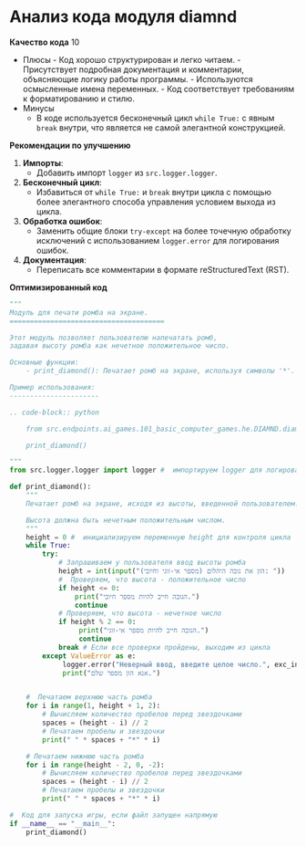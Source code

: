 #  Анализ кода модуля diamnd

**Качество кода**
10
 -  Плюсы
        - Код хорошо структурирован и легко читаем.
        - Присутствует подробная документация и комментарии, объясняющие логику работы программы.
        - Используются осмысленные имена переменных.
        - Код соответствует требованиям к форматированию и стилю.
 -  Минусы
    - В коде используется бесконечный цикл `while True:` с явным `break` внутри, что является не самой элегантной конструкцией.

**Рекомендации по улучшению**

1. **Импорты**: 
   - Добавить импорт `logger` из `src.logger.logger`.
2. **Бесконечный цикл**:
   - Избавиться от `while True:` и `break` внутри цикла с помощью более элегантного способа управления условием выхода из цикла.
3. **Обработка ошибок**:
    -   Заменить общие блоки `try-except` на более точечную обработку исключений с использованием `logger.error` для логирования ошибок.
4. **Документация**:
    -   Переписать все комментарии в формате reStructuredText (RST).

**Оптимизированный код**
```python
"""
Модуль для печати ромба на экране.
======================================

Этот модуль позволяет пользователю напечатать ромб,
задавая высоту ромба как нечетное положительное число.

Основные функции:
    - print_diamond(): Печатает ромб на экране, используя символы '*'.

Пример использования:
----------------------

.. code-block:: python

    from src.endpoints.ai_games.101_basic_computer_games.he.DIAMND.diamnd import print_diamond

    print_diamond()

"""
from src.logger.logger import logger #  импортируем logger для логирования ошибок

def print_diamond():
    """
    Печатает ромб на экране, исходя из высоты, введенной пользователем.

    Высота должна быть нечетным положительным числом.
    """
    height = 0 #  инициализируем переменную height для контроля цикла
    while True:
        try:
            # Запрашиваем у пользователя ввод высоты ромба
            height = int(input("הזן את גובה היהלום (מספר אי-זוגי וחיובי): "))
            #  Проверяем, что высота - положительное число
            if height <= 0:
                print("הגובה חייב להיות מספר חיובי.")
                continue
            # Проверяем, что высота - нечетное число
            if height % 2 == 0:
                 print("הגובה חייב להיות מספר אי-זוגי.")
                 continue
            break # Если все проверки пройдены, выходим из цикла
        except ValueError as e:
             logger.error("Неверный ввод, введите целое число.", exc_info=True) # Логируем ошибку ввода
             print("אנא הזן מספר שלם.")


    #  Печатаем верхнюю часть ромба
    for i in range(1, height + 1, 2):
        # Вычисляем количество пробелов перед звездочками
        spaces = (height - i) // 2
        # Печатаем пробелы и звездочки
        print(" " * spaces + "*" * i)

    # Печатаем нижнюю часть ромба
    for i in range(height - 2, 0, -2):
        # Вычисляем количество пробелов перед звездочками
        spaces = (height - i) // 2
        # Печатаем пробелы и звездочки
        print(" " * spaces + "*" * i)

#  Код для запуска игры, если файл запущен напрямую
if __name__ == "__main__":
    print_diamond()
```